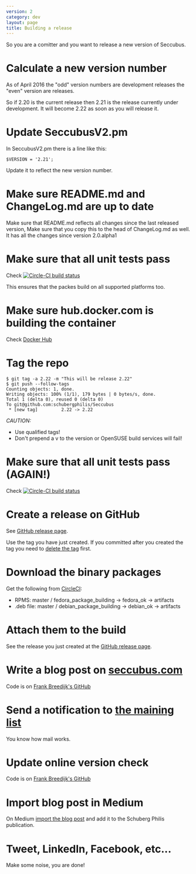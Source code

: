 ```yaml
---
version: 2
category: dev
layout: page
title: Building a release
---
```


So you are a comitter and you want to release a new version of Seccubus.

# Calculate a new version number

As of April 2016 the "odd" version numbers are development releases the "even" version are releases.

So if 2.20 is the current release then 2.21 is the release currently under development. It will become 2.22 as soon as you will release it.

# Update SeccubusV2.pm

In SeccubusV2.pm there is a line like this:

```
$VERSION = '2.21';
```

Update it to reflect the new version number.

# Make sure README.md and ChangeLog.md are up to date

Make sure that README.md reflects all changes since the last released version, Make sure that you copy this to the head of ChangeLog.md as well. It has all the changes since version 2.0.alpha1

# Make sure that all unit tests pass

Check [![Circle-CI build status](https://circleci.com/gh/schubergphilis/Seccubus.svg?style=shield&circle-token=63e8efd7e0bff0b1e9578ff312b4b0c47963709a)](https://circleci.com/gh/schubergphilis/Seccubus)

This ensures that the packes build on all supported platforms too.

# Make sure hub.docker.com is building the container

Check [Docker Hub](https://hub.docker.com/r/seccubus/seccubus/builds/)

# Tag the repo

```
$ git tag -a 2.22 -m "This will be release 2.22"
$ git push --follow-tags
Counting objects: 1, done.
Writing objects: 100% (1/1), 179 bytes | 0 bytes/s, done.
Total 1 (delta 0), reused 0 (delta 0)
To git@github.com:schubergphilis/Seccubus
 * [new tag]         2.22 -> 2.22
```

*CAUTION:*

* Use qualified tags!
* Don't prepend a v to the version or OpenSUSE build services will fail!

# Make sure that all unit tests pass (AGAIN!)

Check [![Circle-CI build status](https://circleci.com/gh/schubergphilis/Seccubus.svg?style=shield&circle-token=63e8efd7e0bff0b1e9578ff312b4b0c47963709a)](https://circleci.com/gh/schubergphilis/Seccubus)

# Create a release on GitHub

See [GitHub release page](https://github.com/schubergphilis/Seccubus/releases).

Use the tag you have just created. If you committed after you created the tag you need to [delete the tag](https://nathanhoad.net/how-to-delete-a-remote-git-tag) first.

# Download the binary packages

Get the following from [CircleCI](https://circleci.com/gh/schubergphilis/workflows/Seccubus/tree/master):

* RPMS: master / fedora_package_building -> fedora_ok -> artifacts
* .deb file: master / debian_package_building -> debian_ok -> artifacts

# Attach them to the build

See the release you just created at the [GitHub release page](https://github.com/schubergphilis/Seccubus/releases).

# Write a blog post on [seccubus.com](/)

Code is on [Frank Breedijk's GitHub](https://github.com/seccubus/seccubus.github.io/tree/master/_posts)

# Send a notification to [the maining list](https://www.seccubus.com/mailing_list/subscribe/)

You know how mail works.

# Update online version check

Code is on [Frank Breedijk's GitHub](https://github.com/seccubus/Seccubus_version_check)

# Import blog post in Medium

On Medium [import the blog post](https://medium.com/p/import) and add it to the Schuberg Philis publication.

# Tweet, LinkedIn, Facebook, etc...

Make some noise, you are done!
